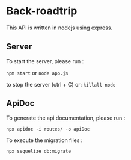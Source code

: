 # Back-roadtrip
This API is written in nodejs using express.

## Server
To start the server, please run :

`npm start` or `node app.js`

to stop the server (ctrl + C) or:
`killall node`

## ApiDoc
To generate the api documentation, please run :

`npx apidoc -i routes/ -o apiDoc`

To execute the migration files :

`npx sequelize db:migrate`